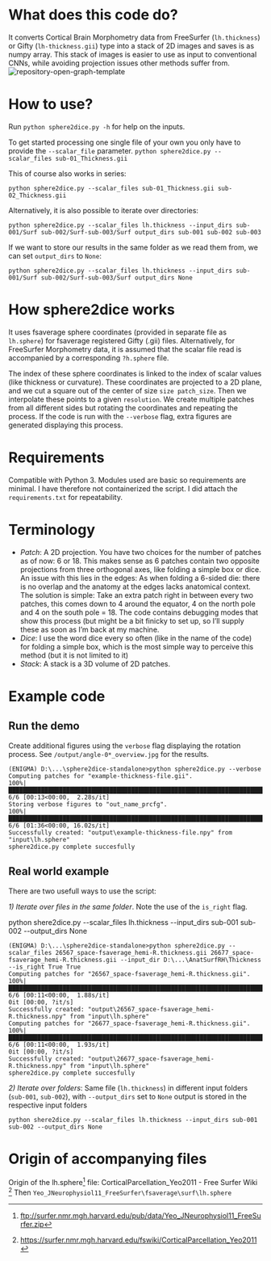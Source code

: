 # What does this code do?

It converts Cortical Brain Morphometry data from FreeSurfer (`lh.thickness`) or Gifty (`lh-thickness.gii`) type into a stack of 2D images and saves is as numpy array. This stack of images is easier to use as input to conventional CNNs, while avoiding projection issues other methods suffer from.
![repository-open-graph-template](https://repository-images.githubusercontent.com/470790662/bf0673b3-6eba-4119-b7ec-1559a6a40172)
# How to use?

Run `python sphere2dice.py -h` for help on the inputs.

To get started processing one single file of your own you only have to provide the `--scalar_file` parameter.
`python sphere2dice.py --scalar_files sub-01_Thickness.gii `

This of course also works in series:

`python sphere2dice.py --scalar_files sub-01_Thickness.gii sub-02_Thickness.gii` 

Alternatively, it is also possible to iterate over directories:

`python sphere2dice.py --scalar_files lh.thickness --input_dirs sub-001/Surf sub-002/Surf-sub-003/Surf output_dirs sub-001 sub-002 sub-003`

If we want to store our results in the same folder as we read them from, we can set `output_dirs` to `None`:

`python sphere2dice.py --scalar_files lh.thickness --input_dirs sub-001/Surf sub-002/Surf-sub-003/Surf output_dirs None`

# How sphere2dice works
It uses fsaverage sphere coordinates (provided in separate file as `lh.sphere`) for fsaverage registered Gifty (.gii) files. Alternatively, for FreeSurfer Morphometry data, it is assumed that the scalar file read is accompanied by a corresponding `?h.sphere` file.

The index of these sphere coordinates is linked to the index of scalar values (like thickness or curvature).
These coordinates are projected to a 2D plane, and we cut a square out of the center of size `size patch_size`.
Then we interpolate these points to a given `resolution`. 
We create multiple patches from all different sides but rotating the coordinates and repeating the process.
If the code is run with the `--verbose` flag, extra figures are generated displaying this process.

# Requirements
Compatible with Python 3. 
Modules used are basic so requirements are minimal.
I have therefore not containerized the script.
I did attach the `requirements.txt` for repeatability. 

# Terminology
* *Patch*: A 2D projection. You have two choices for the number of patches as of now: 6 or 18. This makes sense as 6 patches contain two opposite projections from three orthogonal axes, like folding a simple box or dice. 
  An issue with this lies in the edges: As when folding a 6-sided die: there is no overlap and the anatomy at the edges lacks anatomical context. The solution is simple: Take an extra patch right in between every two patches, this comes down to 4 around the equator, 4 on the north pole and 4 on the south pole = 18.
  The code contains debugging modes that show this process (but might be a bit finicky to set up, so I’ll supply these as soon as I’m back at my machine.
* *Dice*: I use the word dice every so often (like in the name of the code) for folding a simple box, which is the most simple way to perceive this method (but it is not limited to it)
* *Stack*: A stack is a 3D volume of 2D patches. 

# Example code

## Run the demo
Create additional figures using the `verbose` flag displaying the rotation process.
See `/output/angle-0*_overview.jpg` for the results.

    (ENIGMA) D:\...\sphere2dice-standalone>python sphere2dice.py --verbose
    Computing patches for "example-thickness-file.gii".
    100%|████████████████████████████████████████████████████████████████████████████| 6/6 [00:13<00:00,  2.28s/it]
    Storing verbose figures to "out_name_prcfg".
    100%|████████████████████████████████████████████████████████████████████████████| 6/6 [01:36<00:00, 16.02s/it]
    Successfully created: "output\example-thickness-file.npy" from "input\lh.sphere"
    sphere2dice.py complete succesfully

## Real world example

There are two usefull ways to use the script:

*1) Iterate over files in the same folder*. Note the use of the `is_right` flag.

python shere2dice.py --scalar_files lh.thickness --input_dirs sub-001 sub-002 --output_dirs None

    (ENIGMA) D:\...\sphere2dice-standalone>python sphere2dice.py --scalar_files 26567_space-fsaverage_hemi-R.thickness.gii 26677_space-fsaverage_hemi-R.thickness.gii --input_dir D:\...\AnatSurfRH\Thickness --is_right True True
    Computing patches for "26567_space-fsaverage_hemi-R.thickness.gii".
    100%|████████████████████████████████████████████████████████████████████████████| 6/6 [00:11<00:00,  1.88s/it]
    0it [00:00, ?it/s]
    Successfully created: "output\26567_space-fsaverage_hemi-R.thickness.npy" from "input\lh.sphere"
    Computing patches for "26677_space-fsaverage_hemi-R.thickness.gii".
    100%|████████████████████████████████████████████████████████████████████████████| 6/6 [00:11<00:00,  1.93s/it]
    0it [00:00, ?it/s]
    Successfully created: "output\26677_space-fsaverage_hemi-R.thickness.npy" from "input\lh.sphere"
    sphere2dice.py complete succesfully

*2) Iterate over folders*: Same file (`lh.thickness`) in different input folders (`sub-001`,  `sub-002`), with `--output_dirs` set to `None`  output is stored in the respective input folders

```
python shere2dice.py --scalar_files lh.thickness --input_dirs sub-001 sub-002 --output_dirs None
```

# Origin of accompanying files
Origin of the lh.sphere[^1] file: CorticalParcellation_Yeo2011 - Free Surfer Wiki [^2]
Then `Yeo_JNeurophysiol11_FreeSurfer\fsaverage\surf\lh.sphere`

[^1]: ftp://surfer.nmr.mgh.harvard.edu/pub/data/Yeo_JNeurophysiol11_FreeSurfer.zip
[^2]: https://surfer.nmr.mgh.harvard.edu/fswiki/CorticalParcellation_Yeo2011
